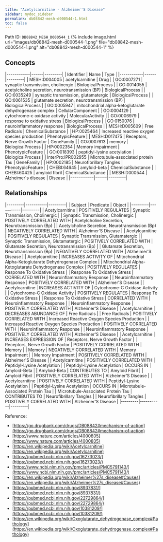 ```yaml
---
title: "Acetylcarnitine - Alzheimer'S Disease"
sidebar: mydoc_sidebar
permalink: db08842-mesh-d000544-1.html
toc: false 
---
```



Path ID: `DB08842_MESH_D000544_1`
{% include image.html url="images/db08842-mesh-d000544-1.png" file="db08842-mesh-d000544-1.png" alt="db08842-mesh-d000544-1" %}

## Concepts

|------------|------|---------|
| Identifier | Name | Type    |
|------------|------|---------|
| MESH:D004005 | acetylcarnitine | Drug |
| GO:0007271 | synaptic transmission, cholinergic | BiologicalProcess |
| GO:0014055 | acetylcholine secretion, neurotransmission (BP) | BiologicalProcess |
| GO:0035249 | synaptic transmission, glutamatergic | BiologicalProcess |
| GO:0061535 | glutamate secretion, neurotransmission (BP) | BiologicalProcess |
| GO:0005947 | mitochondrial alpha-ketoglutarate dehydrogenase complex | CellularComponent |
| GO:0004129 | cytochrome-c oxidase activity | MolecularActivity |
| GO:0006979 | response to oxidative stress | BiologicalProcess |
| GO:0150076 | neuroinflammatory response | BiologicalProcess |
| MESH:D005609 | Free Radicals | ChemicalSubstance |
| HP:0025464 | Increased reactive oxygen species production | PhenotypicFeature |
| MESH:D017475 | Receptors, Nerve Growth Factor | GeneFamily |
| GO:0007613 | memory | BiologicalProcess |
| HP:0002354 | Memory impairment | PhenotypicFeature |
| GO:0018393 | peptidyl-lysine acetylation | BiologicalProcess |
| InterPro:IPR002955 | Microtubule-associated protein Tau | GeneFamily |
| HP:0002185 | Neurofibrillary Tangles | PhenotypicFeature |
| CHEBI:64645 | amyloid-beta | ChemicalSubstance |
| CHEBI:60425 | amyloid fibril | ChemicalSubstance |
| MESH:D000544 | Alzheimer's disease | Disease |
|------------|------|---------|

## Relationships

|---------|-----------|---------|
| Subject | Predicate | Object  |
|---------|-----------|---------|
| Acetylcarnitine | POSITIVELY REGULATES | Synaptic Transmission, Cholinergic |
| Synaptic Transmission, Cholinergic | POSITIVELY CORRELATED WITH | Acetylcholine Secretion, Neurotransmission (Bp) |
| Acetylcholine Secretion, Neurotransmission (Bp) | NEGATIVELY CORRELATED WITH | Alzheimer'S Disease |
| Acetylcarnitine | POSITIVELY REGULATES | Synaptic Transmission, Glutamatergic |
| Synaptic Transmission, Glutamatergic | POSITIVELY CORRELATED WITH | Glutamate Secretion, Neurotransmission (Bp) |
| Glutamate Secretion, Neurotransmission (Bp) | NEGATIVELY CORRELATED WITH | Alzheimer'S Disease |
| Acetylcarnitine | INCREASES ACTIVITY OF | Mitochondrial Alpha-Ketoglutarate Dehydrogenase Complex |
| Mitochondrial Alpha-Ketoglutarate Dehydrogenase Complex | POSITIVELY REGULATES | Response To Oxidative Stress |
| Response To Oxidative Stress | CORRELATED WITH | Neuroinflammatory Response |
| Neuroinflammatory Response | POSITIVELY CORRELATED WITH | Alzheimer'S Disease |
| Acetylcarnitine | INCREASES ACTIVITY OF | Cytochrome-C Oxidase Activity |
| Cytochrome-C Oxidase Activity | POSITIVELY REGULATES | Response To Oxidative Stress |
| Response To Oxidative Stress | CORRELATED WITH | Neuroinflammatory Response |
| Neuroinflammatory Response | POSITIVELY CORRELATED WITH | Alzheimer'S Disease |
| Acetylcarnitine | DECREASES ABUNDANCE OF | Free Radicals |
| Free Radicals | POSITIVELY CORRELATED WITH | Increased Reactive Oxygen Species Production |
| Increased Reactive Oxygen Species Production | POSITIVELY CORRELATED WITH | Neuroinflammatory Response |
| Neuroinflammatory Response | POSITIVELY CORRELATED WITH | Alzheimer'S Disease |
| Acetylcarnitine | INCREASES EXPRESSION OF | Receptors, Nerve Growth Factor |
| Receptors, Nerve Growth Factor | POSITIVELY CORRELATED WITH | Memory |
| Memory | NEGATIVELY CORRELATED WITH | Memory Impairment |
| Memory Impairment | POSITIVELY CORRELATED WITH | Alzheimer'S Disease |
| Acetylcarnitine | POSITIVELY CORRELATED WITH | Peptidyl-Lysine Acetylation |
| Peptidyl-Lysine Acetylation | OCCURS IN | Amyloid-Beta |
| Amyloid-Beta | CONTRIBUTES TO | Amyloid Fibril |
| Amyloid Fibril | POSITIVELY CORRELATED WITH | Alzheimer'S Disease |
| Acetylcarnitine | POSITIVELY CORRELATED WITH | Peptidyl-Lysine Acetylation |
| Peptidyl-Lysine Acetylation | OCCURS IN | Microtubule-Associated Protein Tau |
| Microtubule-Associated Protein Tau | CONTRIBUTES TO | Neurofibrillary Tangles |
| Neurofibrillary Tangles | POSITIVELY CORRELATED WITH | Alzheimer'S Disease |
|---------|-----------|---------|

Reference: 
  - [https://go.drugbank.com/drugs/DB08842#mechanism-of-action](https://go.drugbank.com/drugs/DB08842#mechanism-of-action)
  - [https://www.nature.com/articles/4000805](https://www.nature.com/articles/4000805)
  - [https://en.wikipedia.org/wiki/Acetylcarnitine](https://en.wikipedia.org/wiki/Acetylcarnitine)
  - [https://pubmed.ncbi.nlm.nih.gov/16273023/](https://pubmed.ncbi.nlm.nih.gov/16273023/)
  - [https://www.ncbi.nlm.nih.gov/pmc/articles/PMC5791143/](https://www.ncbi.nlm.nih.gov/pmc/articles/PMC5791143/)
  - [https://en.wikipedia.org/wiki/Alzheimer%27s_disease#Causes](https://en.wikipedia.org/wiki/Alzheimer%27s_disease#Causes)
  - [https://pubmed.ncbi.nlm.nih.gov/8937831/](https://pubmed.ncbi.nlm.nih.gov/8937831/)
  - [https://pubmed.ncbi.nlm.nih.gov/22729864/](https://pubmed.ncbi.nlm.nih.gov/22729864/)
  - [https://pubmed.ncbi.nlm.nih.gov/10381209/](https://pubmed.ncbi.nlm.nih.gov/10381209/)
  - [https://en.wikipedia.org/wiki/Oxoglutarate_dehydrogenase_complex#Pathology](https://en.wikipedia.org/wiki/Oxoglutarate_dehydrogenase_complex#Pathology)
